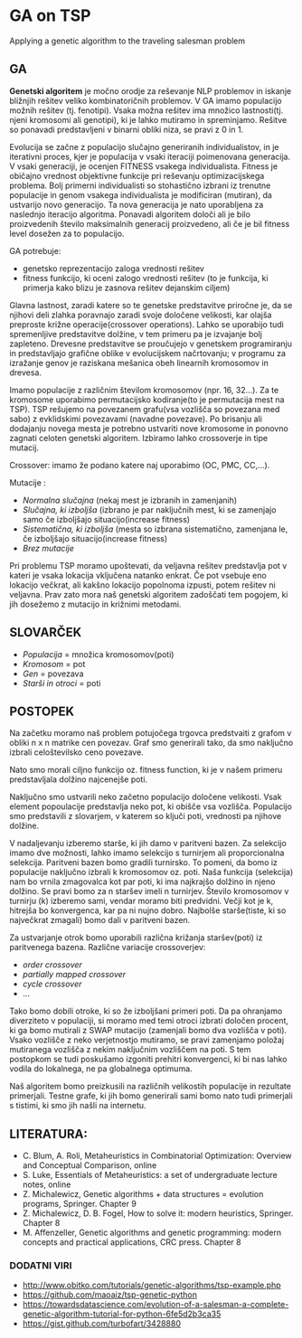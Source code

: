 # GA on TSP
Applying a genetic algorithm to the traveling salesman problem

## GA 
**Genetski algoritem**  je močno orodje za reševanje NLP problemov in iskanje bližnjih rešitev veliko kombinatoričnih problemov. V GA imamo populacijo možnih rešitev (tj. fenotipi). Vsaka možna rešitev ima množico lastnosti(tj. njeni kromosomi ali genotipi), ki je lahko mutiramo in spreminjamo. Rešitve so ponavadi predstavljeni v binarni obliki niza, se pravi z 0 in 1.  

Evolucija se začne z populacijo slučajno generiranih individualistov, in je iterativni proces, kjer je populacija v vsaki iteraciji poimenovana generacija. V vsaki generaciji, je ocenjen FITNESS vsakega individualista. Fitness je običajno vrednost objektivne funkcije pri reševanju optimizacijskega problema. Bolj primerni individualisti so stohastično izbrani iz trenutne populacije in genom vsakega individualista je modificiran (mutiran), da ustvarijo novo generacijo. Ta nova generacija je nato uporabljena za naslednjo iteracijo algoritma. Ponavadi algoritem določi ali je bilo proizvedenih število maksimalnih generacij proizvedeno, ali če je bil fitness level dosežen za to populacijo. 

GA potrebuje:
* genetsko reprezentacijo zaloga vrednosti rešitev
* fitness funkcijo, ki oceni zalogo vrednosti rešitev (to je funkcija, ki primerja kako blizu je zasnova rešitev dejanskim ciljem)


Glavna lastnost, zaradi katere so te genetske predstavitve priročne je, da se njihovi deli zlahka poravnajo zaradi svoje določene velikosti, kar olajša preproste križne operacije(crossover operations). Lahko se uporabijo tudi spremenljive predstavitve dolžine, v tem primeru pa je izvajanje bolj zapleteno. Drevesne predstavitve se proučujejo v genetskem programiranju in predstavljajo grafične oblike v evolucijskem načrtovanju; v programu za izražanje genov je raziskana mešanica obeh linearnih kromosomov in drevesa.


Imamo populacije z različnim številom kromosomov (npr. 16, 32…). Za te kromosome uporabimo
permutacijsko kodiranje(to je permutacija mest na TSP). TSP rešujemo na povezanem grafu(vsa
vozlišča so povezana med sabo) z evklidskimi povezavami (navadne povezave).
Po brisanju ali dodajanju novega mesta je potrebno ustvariti nove kromosome in ponovno zagnati
celoten genetski algoritem.
Izbiramo lahko crossoverje in tipe mutacij.

Crossover: imamo že podano katere naj uporabimo (OC, PMC, CC,…).

Mutacije :
* *Normalna slučajna* (nekaj mest je izbranih in zamenjanih)
* *Slučajna, ki izboljša* (izbrano je par naključnih mest, ki se zamenjajo samo če izboljšajo
situacijo(increase fitness)
* *Sistematična, ki izboljša* (mesta so izbrana sistematično, zamenjana le, če izboljšajo situacijo(increase fitness)
* *Brez mutacije*


Pri problemu TSP moramo upoštevati, da veljavna rešitev predstavlja pot v kateri je vsaka lokacija vključena natanko enkrat. Če pot vsebuje eno lokacijo večkrat, ali kakšno lokacijo popolnoma izpusti, potem rešitev ni veljavna. Prav zato mora naš genetski algoritem zadoščati tem pogojem, ki jih dosežemo z mutacijo in križnimi metodami. 


## SLOVARČEK

* *Populacija* = množica kromosomov(poti)
* *Kromosom* = pot
* *Gen* = povezava 
* *Starši in otroci* = poti


## POSTOPEK 

Na začetku moramo naš problem potujočega trgovca predstvaiti z grafom v obliki n x n matrike cen povezav. Graf smo generirali tako, da smo naključno izbrali celoštevilsko ceno povezave.

Nato smo morali ciljno funkcijo oz. fitness function, ki je v našem primeru predstavljala dolžino najcenejše poti.

Naključno smo ustvarili neko začetno populacijo določene velikosti. Vsak element popoulacije predstavlja neko pot, ki obišče vsa vozlišča. Populacijo smo predstavili z slovarjem, v katerem so ključi poti, vrednosti pa njihove dolžine. 

V nadaljevanju izberemo starše, ki jih damo v paritveni bazen. Za selekcijo imamo dve možnosti, lahko imamo selekcijo s turnirjem ali proporcionalna selekcija. 
Paritveni bazen bomo gradili turnirsko. To pomeni, da bomo iz populacije naključno izbrali k kromosomov oz. poti. Naša funkcija (selekcija) nam bo vrnila zmagovalca kot par poti, ki ima najkrajšo dolžino in njeno dolžino. Se pravi bomo za n staršev imeli n turnirjev. Število kromosomov v turnirju (k) izberemo sami, vendar moramo biti predvidni. Večji kot je k, hitrejša bo konvergenca, kar pa ni nujno dobro. Najbolše starše(tiste, ki so največkrat zmagali) bomo dali v paritveni bazen.

Za ustvarjanje otrok bomo uporabili različna križanja staršev(poti) iz paritvenega bazena. 
Različne variacije crossoverjev: 
* *order crossover* 
* *partially mapped crossover* 
* *cycle crossover*  
* … 

Tako bomo dobili otroke, ki so že izboljšani primeri poti. Da pa ohranjamo diverziteto v populaciji, si moramo med temi otroci izbrati določen procent, ki ga bomo mutirali z SWAP mutacijo (zamenjali bomo dva vozlišča v poti). Vsako vozlišče z neko verjetnostjo mutiramo, se pravi zamenjamo položaj mutiranega vozlišča z nekim naključnim vozliščem na poti. S tem postopkom se tudi poskušamo izgoniti prehitri konvergenci, ki bi nas lahko vodila do lokalnega, ne pa globalnega optimuma. 


Naš algoritem bomo preizkusili na različnih velikostih populacije in rezultate primerjali. 
Testne grafe, ki jih bomo generirali sami bomo nato tudi primerjali s tistimi, ki smo jih našli na internetu. 

## LITERATURA:

* C. Blum, A. Roli, Metaheuristics in Combinatorial Optimization: Overview and Conceptual
Comparison, online
* S. Luke, Essentials of Metaheuristics: a set of undergraduate lecture notes, online
* Z. Michalewicz, Genetic algorithms + data structures = evolution programs, Springer. Chapter 9
* Z. Michalewicz, D. B. Fogel, How to solve it: modern heuristics, Springer. Chapter 8
* M. Affenzeller, Genetic algorithms and genetic programming: modern concepts and practical
applications, CRC press. Chapter 8

### DODATNI VIRI
* http://www.obitko.com/tutorials/genetic-algorithms/tsp-example.php
* https://github.com/maoaiz/tsp-genetic-python
* https://towardsdatascience.com/evolution-of-a-salesman-a-complete-genetic-algorithm-tutorial-for-python-6fe5d2b3ca35
* https://gist.github.com/turbofart/3428880
